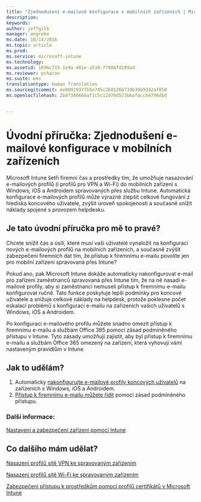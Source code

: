 ```yaml
---
title: "Zjednodušení e-mailové konfigurace v mobilních zařízeních | Microsoft Intune"
description: 
keywords: 
author: jeffgilb
manager: angrobe
ms.date: 10/14/2016
ms.topic: article
ms.prod: 
ms.service: microsoft-intune
ms.technology: 
ms.assetid: 1696c715-1e9a-401e-a530-77904fd189ad
ms.reviewer: pchacon
ms.suite: ems
translationtype: Human Translation
ms.sourcegitcommit: ee8092937fb5e745c268126b734b39b9342af850
ms.openlocfilehash: 2b8f340666af1c5c12d70d523b6afaccb4796dbd


---
```


# Úvodní příručka: Zjednodušení e-mailové konfigurace v mobilních zařízeních
Microsoft Intune šetří firemní čas a prostředky tím, že umožňuje nasazování e-mailových profilů (i profilů pro VPN a Wi-Fi) do mobilních zařízení s Windows, iOS a Androidem spravovaných přes službu Intune. Automatická konfigurace e-mailových profilů může výrazně zlepšit celkové fungování z hlediska koncového uživatele, zvýšit úroveň spokojenosti a současně snížit náklady spojené s provozem helpdesku.

## Je tato úvodní příručka pro mě to pravé?
Chcete snížit čas a úsilí, které musí vaši uživatelé vynaložit na konfiguraci nových e-mailových profilů na mobilních zařízeních, a současně zvýšit zabezpečení firemních dat tím, že přístup k firemnímu e-mailu povolíte jen pro mobilní zařízení spravovaná přes Intune?

Pokud ano, pak Microsoft Intune dokáže automaticky nakonfigurovat e-mail pro zařízení zaměstnanců spravovaná přes Intune tím, že na ně nasadí e-mailové profily, aby si zaměstnanci nemuseli přístup k firemnímu e-mailu konfigurovat ručně. Tato funkce poskytuje lepší podmínky pro koncové uživatele a snižuje celkové náklady na helpdesk, protože poklesne počet eskalací problémů s konfigurací e-mailu na zařízeních vašich uživatelů s Windows, iOS a Androidem.

Po konfiguraci e-mailového profilu můžete snadno omezit přístup k firemnímu e-mailu a službám Office 365 pomocí zásad podmíněného přístupu v Intune. Tyto zásady umožňují zajistit, aby byl přístup k firemnímu e-mailu a službám Office 365 omezený na zařízení, která vyhovují vámi nastaveným pravidlům v Intune.

## Jak to udělám?
1.  Automaticky [nakonfigurujte e-mailové profily koncových uživatelů](/intune/deploy-use/configure-access-to-corporate-email-using-email-profiles-with-microsoft-intune) na zařízeních s Windows, iOS a Androidem.
2.  [Přístup k firemnímu e-mailu můžete řídit](/intune/deploy-use/restrict-access-to-email-and-o365-services-with-microsoft-intune) pomocí zásad podmíněného přístupu.


### Další informace:
[Nastavení a zabezpečení zařízení pomocí Intune](/intune/deploy-use/manage-settings-and-features-on-your-devices-with-microsoft-intune-policies)

## Co dalšího mám udělat?
[Nasazení profilů sítě VPN ke spravovaným zařízením](/intune/deploy-use/vpn-connections-in-microsoft-intune)

[Nasazení profilů sítě Wi-Fi ke spravovaným zařízením](/intune/deploy-use/wi-fi-connections-in-microsoft-intune)

[Zabezpečení přístupu k prostředkům pomocí profilů certifikátů v Microsoft Intune](/intune/deploy-use/secure-resource-access-with-certificate-profiles)



<!--HONumber=Oct16_HO3-->


